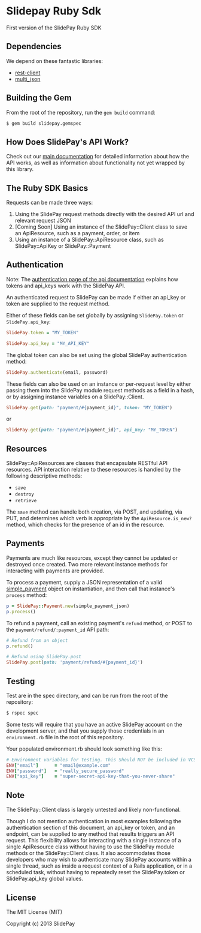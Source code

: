 # Slidepay Ruby Sdk

First version of the SlidePay Ruby SDK

## Dependencies

We depend on these fantastic libraries:

- [rest-client](https://github.com/rest-client/rest-client)
- [multi_json](https://github.com/intridea/multi_json)

## Building the Gem

From the root of the repository, run the ```gem build``` command:

```bash
$ gem build slidepay.gemspec
```

## How Does SlidePay's API Work?

Check out our [main documentation](https://getcube.atlassian.net/wiki/display/CDP/Getting+Started) for detailed information about how the API works, as well as information about functionality not yet wrapped by this library.

## The Ruby SDK Basics

Requests can be made three ways:

1. Using the SlidePay request methods directly with the desired API url and relevant request JSON
2. [Coming Soon] Using an instance of the SlidePay::Client class to save an ApiResource, such as a payment, order, or item
3. Using an instance of a SlidePay::ApiResource class, such as SlidePay::ApiKey or SlidePay::Payment

## Authentication

Note: The [authentication page of the api documentation](https://getcube.atlassian.net/wiki/display/CDP/Making+your+first+API+call%3A+authentication) explains how tokens and api_keys work with the SlidePay API.

An authenticated request to SlidePay can be made if either an api_key or token are supplied to the request method.

Either of these fields can be set globally by assigning ```SlidePay.token``` or ```SlidePay.api_key```:

```ruby
SlidePay.token = "MY_TOKEN"
```

```ruby
SlidePay.api_key = "MY_API_KEY"
```

The global token can also be set using the global SlidePay authentication method:

```ruby
SlidePay.authenticate(email, password)
```

These fields can also be used on an instance or per-request level by either passing them into the SlidePay module request methods as a field in a hash, or by assigning instance variables on a SlidePay::Client.

```ruby
SlidePay.get(path: "payment/#{payment_id}", token: "MY_TOKEN")
```
or
```ruby
SlidePay.get(path: "payment/#{payment_id}", api_key: "MY_TOKEN")
```

## Resources

SlidePay::ApiResources are classes that encapsulate RESTful API resources. API interaction relative to these resources is handled by the following descriptive methods:

- ```save ```
- ```destroy ```
- ```retrieve ```

The ```save``` method can handle both creation, via POST, and updating, via PUT, and determines which verb is appropriate by the ```ApiResource.is_new?``` method, which checks for the presence of an id in the resource.

## Payments

Payments are much like resources, except they cannot be updated or destroyed once created. Two more relevant instance methods for interacting with payments are provided.

To process a payment, supply a JSON representation of a valid [simple_payment](https://getcube.atlassian.net/wiki/display/CDP/Processing+a+Simple+Payment) object on instantiation, and then call that instance's ```process``` method:

```ruby
p = SlidePay::Payment.new(simple_payment_json)
p.process()
```

To refund a payment, call an existing payment's ```refund``` method, or POST to the ```payment/refund/:payment_id``` API path:

```ruby
# Refund from an object
p.refund()

# Refund using SlidePay.post
SlidePay.post(path: 'payment/refund/#{payment_id}')
```

## Testing

Test are in the spec directory, and can be run from the root of the repository:

```bash
$ rspec spec
```

Some tests will require that you have an active SlidePay account on the development server, and that you supply those credentials in an ```environment.rb``` file in the root of this repository.

Your populated environment.rb should look something like this:

```ruby
# Environment variables for testing. This Should NOT be included in VCS
ENV["email"]      = "email@example.com"
ENV["password"]   = "really_secure_password"
ENV["api_key"]    = "super-secret-api-key-that-you-never-share"
```

## Note

The SlidePay::Client class is largely untested and likely non-functional.

Though I do not mention authentication in most examples following the authentication section of this document, an api_key or token, and an endpoint, can be supplied to any method that results triggers an API request. This flexibility allows for interacting with a single instance of a single ApiResource class without having to use the SlidePay module methods or the SlidePay::Client class. It also accommodates those developers who may wish to authenticate many SlidePay accounts within a single thread, such as inside a request context of a Rails application, or in a scheduled task, without having to repeatedly reset the SlidePay.token or SlidePay.api_key global values.

## License

The MIT License (MIT)

Copyright (c) 2013 SlidePay